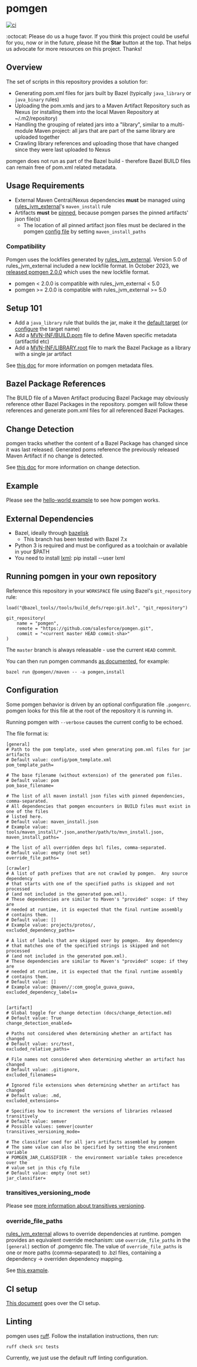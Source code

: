 # pomgen

[![ci](https://github.com/salesforce/pomgen/actions/workflows/ci.yml/badge.svg?branch=master)](https://github.com/salesforce/pomgen/actions/workflows/ci.yml)

:octocat: Please do us a huge favor. If you think this project could be useful for you, now or in the future, please hit the **Star** button at the top. That helps us advocate for more resources on this project. Thanks!


## Overview

The set of scripts in this repository provides a solution for:
 - Generating pom.xml files for jars built by Bazel (typically ```java_library``` or ```java_binary``` rules)
 - Uploading the pom.xmls and jars to a Maven Artifact Repository such as Nexus (or installing them into the local Maven Repository at ~/.m2/repository)
  - Handling the grouping of related jars into a "library", similar to a multi-module Maven project: all jars that are part of the same library are uploaded together
  - Crawling library references and uploading those that have changed since they were last uploaded to Nexus

pomgen does not run as part of the Bazel build - therefore Bazel BUILD files can remain free of pom.xml related metadata.


## Usage Requirements

- External Maven Central/Nexus dependencies **must** be managed using [rules_jvm_external](https://github.com/bazelbuild/rules_jvm_external)'s `maven_install` rule
- Artifacts **must** be [pinned](https://github.com/bazelbuild/rules_jvm_external#pinning-artifacts-and-integration-with-bazels-downloader), because pomgen parses the pinned artifacts' json file(s)
  - The location of all pinned artifact json files must be declared in the pomgen [config file](#configuration) by setting `maven_install_paths`


### Compatibility

Pomgen uses the lockfiles generated by [rules_jvm_external](https://github.com/bazelbuild/rules_jvm_external). Version 5.0 of rules_jvm_external included a new lockfile format. In October 2023, we [released pomgen 2.0.0](https://github.com/salesforce/pomgen/releases/tag/2.0.0) which uses the new lockfile format.

- pomgen < 2.0.0 is compatible with rules_jvm_external < 5.0
- pomgen >= 2.0.0 is compatible with rules_jvm_external >= 5.0


## Setup 101

 - Add a `java_library` rule that builds the jar, make it the [default target](https://bazel.build/concepts/labels) (or [configure](docs/mdfiles.md#maven_artifacttarget_name) the target name)
 - Add a [MVN-INF/BUILD.pom](examples/hello-world/healthyfoods/fruit-api/MVN-INF/BUILD.pom) file to define Maven specific metadata (artifactId etc)
 - Add a [MVN-INF/LIBRARY.root](examples/hello-world/healthyfoods/MVN-INF/LIBRARY.root) file to mark the Bazel Package as a library with a single jar artifact

See [this doc](docs/mdfiles.md) for more information on pomgen metadata files.


## Bazel Package References

The BUILD file of a Maven Artifact producing Bazel Package may obviously reference other Bazel Packages in the repository. pomgen will follow these references and generate pom.xml files for all referenced Bazel Packages. 


## Change Detection

pomgen tracks whether the content of a Bazel Package has changed since it was last released. Generated poms reference the previously released Maven Artifact if no change is detected.

See [this doc](docs/change_detection.md) for more information on change detection.


## Example

Please see the [hello-world example](examples/hello-world/README.md) to see how pomgen works.


## External Dependencies

- Bazel, ideally through [bazelisk](https://github.com/bazelbuild/bazelisk)
    - This branch has been tested with Bazel 7.x
- Python 3 is required and must be configured as a toolchain or available in your $PATH
- You need to install [lxml](https://lxml.de): pip install --user lxml


## Running pomgen in your own repository

Reference this repository in your `WORKSPACE` file using Bazel's `git_repository` rule:

```
load("@bazel_tools//tools/build_defs/repo:git.bzl", "git_repository")

git_repository(
    name = "pomgen",
    remote = "https://github.com/salesforce/pomgen.git",
    commit = "<current master HEAD commit-sha>"
)
```
The `master` branch is always releasable - use the current `HEAD` commit.

You can then run pomgen commands [as documented](examples/hello-world/README.md#before-running-pomgen), for example:

```
bazel run @pomgen//maven -- -a pomgen,install
```


## Configuration

Some pomgen behavior is driven by an optional configuration file `.pomgenrc`. pomgen looks for this file at the root of the repository it is running in.

Running pomgen with `--verbose` causes the current config to be echoed.

The file format is:

```
[general]
# Path to the pom template, used when generating pom.xml files for jar artifacts
# Default value: config/pom_template.xml
pom_template_path=

# The base filename (without extension) of the generated pom files.
# Default value: pom
pom_base_filename=

# The list of all maven install json files with pinned dependencies, comma-separated. 
# All dependencies that pomgen encounters in BUILD files must exist in one of the files
# listed here.
# Default value: maven_install.json
# Example value: tools/maven_install/*.json,another/path/to/mvn_install.json,
maven_install_paths=

# The list of all overridden deps bzl files, comma-separated.
# Default value: empty (not set)
override_file_paths=

[crawler]
# A list of path prefixes that are not crawled by pomgen.  Any source dependency
# that starts with one of the specified paths is skipped and not processed
# (and not included in the generated pom.xml).
# These dependencies are similar to Maven's "provided" scope: if they are
# needed at runtime, it is expected that the final runtime assembly
# contains them.
# Default value: []
# Example value: projects/protos/,
excluded_dependency_paths=

# A list of labels that are skipped over by pomgen.  Any dependency
# that matches one of the specified strings is skipped and not processed
# (and not included in the generated pom.xml).
# These dependencies are similar to Maven's "provided" scope: if they are
# needed at runtime, it is expected that the final runtime assembly
# contains them.
# Default value: []
# Example value: @maven//:com_google_guava_guava,
excluded_dependency_labels=


[artifact]
# Global toggle for change detection (docs/change_detection.md)
# Default value: True
change_detection_enabled=

# Paths not considered when determining whether an artifact has changed
# Default value: src/test,
excluded_relative_paths=

# File names not considered when determining whether an artifact has changed
# Default value: .gitignore,
excluded_filenames=

# Ignored file extensions when determining whether an artifact has changed
# Default value: .md,
excluded_extensions=

# Specifies how to increment the versions of libraries released transitively
# Default value: semver
# Possible values: semver|counter
transitives_versioning_mode=

# The classifier used for all jars artifacts assembled by pomgen
# The same value can also be specified by setting the environment variable
# POMGEN_JAR_CLASSIFIER - the environment variable takes precedence over the
# value set in this cfg file
# Default value: empty (not set)
jar_classifier=
```


### transitives_versioning_mode

Please see [more information about transitives versioning](docs/ci.md#using-a-different-version-increment-mode-for-transitives).


### override_file_paths

[rules_jvm_external](https://github.com/bazelbuild/rules_jvm_external#overriding-generated-targets) allows to override dependencies at runtime. pomgen provides an equivalent override mechanism: use `override_file_paths` in the `[general]` section of .pomgenrc file. The value of `override_file_paths` is one or more paths (comma-separated) to .bzl files, containing a dependency -> overriden dependency mapping.

See [this example](examples/dep-overrides).


## CI setup

[This document](docs/ci.md) goes over the CI setup.


## Linting

pomgen uses [ruff](https://github.com/astral-sh/ruff). Follow the installation instructions, then run:

```
ruff check src tests
```

Currently, we just use the default ruff linting configuration.

